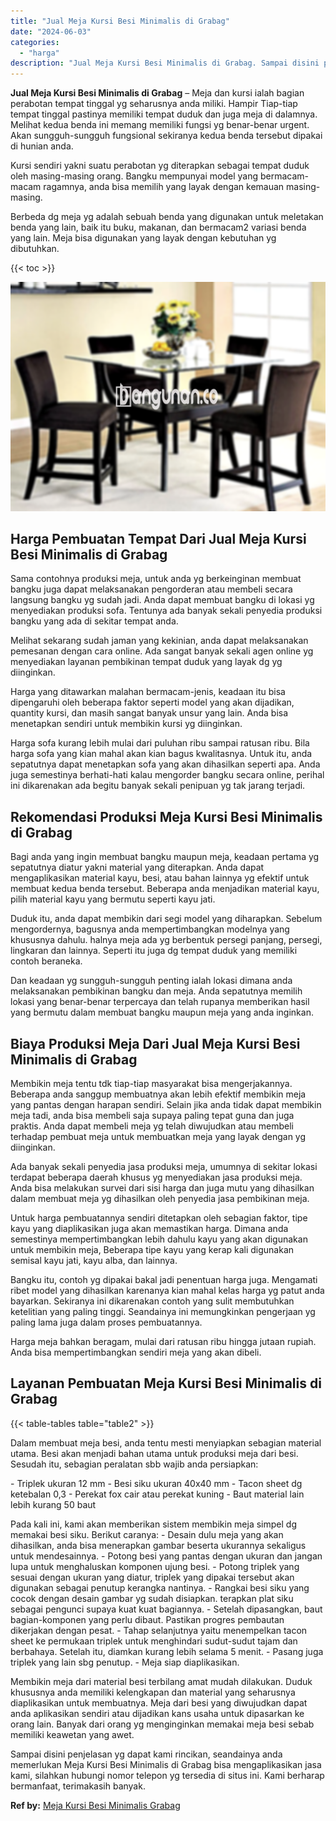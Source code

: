 ```yaml
---
title: "Jual Meja Kursi Besi Minimalis di Grabag"
date: "2024-06-03"
categories: 
  - "harga"
description: "Jual Meja Kursi Besi Minimalis di Grabag. Sampai disini penjelasan yg dapat kami rincikan, seandainya anda memerlukan Meja Kursi Besi Minimalis di Grabag bis..."
---
```


**Jual Meja Kursi Besi Minimalis di Grabag** – Meja dan kursi ialah bagian perabotan tempat tinggal yg seharusnya anda miliki. Hampir Tiap-tiap tempat tinggal pastinya memiliki tempat duduk dan juga meja di dalamnya. Melihat kedua benda ini memang memiliki fungsi yg benar-benar urgent. Akan sungguh-sungguh fungsional sekiranya kedua benda tersebut dipakai di hunian anda.

Kursi sendiri yakni suatu perabotan yg diterapkan sebagai tempat duduk oleh masing-masing orang. Bangku mempunyai model yang bermacam-macam ragamnya, anda bisa memilih yang layak dengan kemauan masing-masing.

Berbeda dg meja yg adalah sebuah benda yang digunakan untuk meletakan benda yang lain, baik itu buku, makanan, dan bermacam2 variasi benda yang lain. Meja bisa digunakan yang layak dengan kebutuhan yg dibutuhkan.

{{< toc >}}

![Jual Meja Kursi Besi Minimalis di Grabag](/images/jual-meja-besi-murah03.png)

## Harga Pembuatan Tempat Dari Jual Meja Kursi Besi Minimalis di Grabag

Sama contohnya produksi meja, untuk anda yg berkeinginan membuat bangku juga dapat melaksanakan pengorderan atau membeli secara langsung bangku yg sudah jadi. Anda dapat membuat bangku di lokasi yg menyediakan produksi sofa. Tentunya ada banyak sekali penyedia produksi bangku yang ada di sekitar tempat anda.

Melihat sekarang sudah jaman yang kekinian, anda dapat melaksanakan pemesanan dengan cara online. Ada sangat banyak sekali agen online yg menyediakan layanan pembikinan tempat duduk yang layak dg yg diinginkan.

Harga yang ditawarkan malahan bermacam-jenis, keadaan itu bisa dipengaruhi oleh beberapa faktor seperti model yang akan dijadikan, quantity kursi, dan masih sangat banyak unsur yang lain. Anda bisa menetapkan sendiri untuk membikin kursi yg diinginkan.

Harga sofa kurang lebih mulai dari puluhan ribu sampai ratusan ribu. Bila harga sofa yang kian mahal akan kian bagus kwalitasnya. Untuk itu, anda sepatutnya dapat menetapkan sofa yang akan dihasilkan seperti apa. Anda juga semestinya berhati-hati kalau mengorder bangku secara online, perihal ini dikarenakan ada begitu banyak sekali penipuan yg tak jarang terjadi.

## Rekomendasi Produksi Meja Kursi Besi Minimalis di Grabag

Bagi anda yang ingin membuat bangku maupun meja, keadaan pertama yg sepatutnya diatur yakni material yang diterapkan. Anda dapat mengaplikasikan material kayu, besi, atau bahan lainnya yg efektif untuk membuat kedua benda tersebut. Beberapa anda menjadikan material kayu, pilih material kayu yang bermutu seperti kayu jati.

Duduk itu, anda dapat membikin dari segi model yang diharapkan. Sebelum mengordernya, bagusnya anda mempertimbangkan modelnya yang khususnya dahulu. halnya meja ada yg berbentuk persegi panjang, persegi, lingkaran dan lainnya. Seperti itu juga dg tempat duduk yang memiliki contoh beraneka.

Dan keadaan yg sungguh-sungguh penting ialah lokasi dimana anda melaksanakan pembikinan bangku dan meja. Anda sepatutnya memilih lokasi yang benar-benar terpercaya dan telah rupanya memberikan hasil yang bermutu dalam membuat bangku maupun meja yang anda inginkan.

## Biaya Produksi Meja Dari Jual Meja Kursi Besi Minimalis di Grabag

Membikin meja tentu tdk tiap-tiap masyarakat bisa mengerjakannya. Beberapa anda sanggup membuatnya akan lebih efektif membikin meja yang pantas dengan harapan sendiri. Selain jika anda tidak dapat membikin meja tadi, anda bisa membeli saja supaya paling tepat guna dan juga praktis. Anda dapat membeli meja yg telah diwujudkan atau membeli terhadap pembuat meja untuk membuatkan meja yang layak dengan yg diinginkan.

Ada banyak sekali penyedia jasa produksi meja, umumnya di sekitar lokasi terdapat beberapa daerah khusus yg menyediakan jasa produksi meja. Anda bisa melakukan survei dari sisi harga dan juga mutu yang dihasilkan dalam membuat meja yg dihasilkan oleh penyedia jasa pembikinan meja.

Untuk harga pembuatannya sendiri ditetapkan oleh sebagian faktor, tipe kayu yang diaplikasikan juga akan memastikan harga. Dimana anda semestinya mempertimbangkan lebih dahulu kayu yang akan digunakan untuk membikin meja, Beberapa tipe kayu yang kerap kali digunakan semisal kayu jati, kayu alba, dan lainnya.

Bangku itu, contoh yg dipakai bakal jadi penentuan harga juga. Mengamati ribet model yang dihasilkan karenanya kian mahal kelas harga yg patut anda bayarkan. Sekiranya ini dikarenakan contoh yang sulit membutuhkan ketelitian yang paling tinggi. Seandainya ini memungkinkan pengerjaan yg paling lama juga dalam proses pembuatannya.

Harga meja bahkan beragam, mulai dari ratusan ribu hingga jutaan rupiah. Anda bisa mempertimbangkan sendiri meja yang akan dibeli.

## Layanan Pembuatan Meja Kursi Besi Minimalis di Grabag

{{< table-tables table="table2" >}}

Dalam membuat meja besi, anda tentu mesti menyiapkan sebagian material utama. Besi akan menjadi bahan utama untuk produksi meja dari besi. Sesudah itu, sebagian peralatan sbb wajib anda persiapkan:

\- Triplek ukuran 12 mm - Besi siku ukuran 40x40 mm - Tacon sheet dg ketebalan 0,3 - Perekat fox cair atau perekat kuning - Baut material lain lebih kurang 50 baut

Pada kali ini, kami akan memberikan sistem membikin meja simpel dg memakai besi siku. Berikut caranya: - Desain dulu meja yang akan dihasilkan, anda bisa menerapkan gambar beserta ukurannya sekaligus untuk mendesainnya. - Potong besi yang pantas dengan ukuran dan jangan lupa untuk menghaluskan komponen ujung besi. - Potong triplek yang sesuai dengan ukuran yang diatur, triplek yang dipakai tersebut akan digunakan sebagai penutup kerangka nantinya. - Rangkai besi siku yang cocok dengan desain gambar yg sudah disiapkan. terapkan plat siku sebagai pengunci supaya kuat kuat bagiannya. - Setelah dipasangkan, baut bagian-komponen yang perlu dibaut. Pastikan progres pembautan dikerjakan dengan pesat. - Tahap selanjutnya yaitu menempelkan tacon sheet ke permukaan triplek untuk menghindari sudut-sudut tajam dan berbahaya. Setelah itu, diamkan kurang lebih selama 5 menit. - Pasang juga triplek yang lain sbg penutup. - Meja siap diaplikasikan.

Membikin meja dari material besi terbilang amat mudah dilakukan. Duduk khususnya anda memiliki kelengkapan dan material yang seharusnya diaplikasikan untuk membuatnya. Meja dari besi yang diwujudkan dapat anda aplikasikan sendiri atau dijadikan kans usaha untuk dipasarkan ke orang lain. Banyak dari orang yg menginginkan memakai meja besi sebab memiliki keawetan yang awet.

Sampai disini penjelasan yg dapat kami rincikan, seandainya anda memerlukan Meja Kursi Besi Minimalis di Grabag bisa mengaplikasikan jasa kami, silahkan hubungi nomor telepon yg tersedia di situs ini. Kami berharap bermanfaat, terimakasih banyak.

**Ref by:** [Meja Kursi Besi Minimalis Grabag](https://id.wikipedia.org/wiki/Meja)
